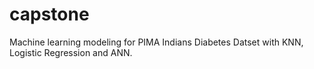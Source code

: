 # capstone
Machine learning modeling for PIMA Indians Diabetes Datset with KNN, Logistic Regression and ANN. 
